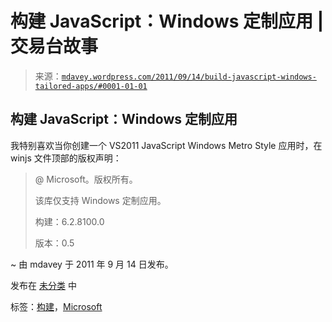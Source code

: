 <!--yml

类别：未分类

日期：2024 年 5 月 18 日 06:16:34

-->

# 构建 JavaScript：Windows 定制应用 | 交易台故事

> 来源：[`mdavey.wordpress.com/2011/09/14/build-javascript-windows-tailored-apps/#0001-01-01`](https://mdavey.wordpress.com/2011/09/14/build-javascript-windows-tailored-apps/#0001-01-01)

## 构建 JavaScript：Windows 定制应用

我特别喜欢当你创建一个 VS2011 JavaScript Windows Metro Style 应用时，在 winjs 文件顶部的版权声明：

> @ Microsoft。版权所有。
> 
> 该库仅支持 Windows 定制应用。
> 
> 构建：6.2.8100.0
> 
> 版本：0.5

~ 由 mdavey 于 2011 年 9 月 14 日发布。

发布在 [未分类](https://mdavey.wordpress.com/category/uncategorized/) 中

标签：[构建](https://mdavey.wordpress.com/tag/build/)，[Microsoft](https://mdavey.wordpress.com/tag/microsoft/)
